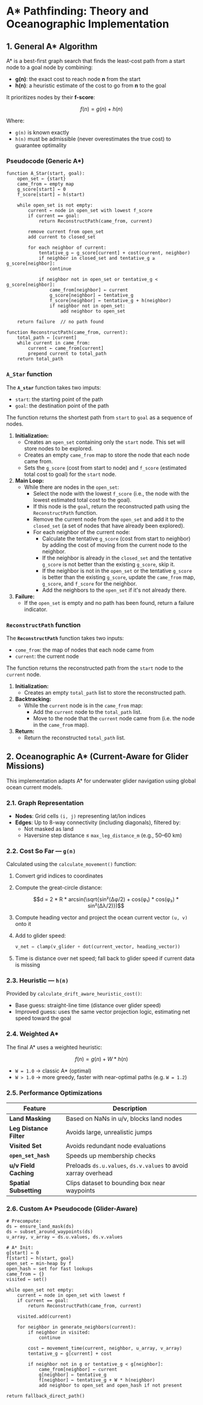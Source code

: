 # A* Pathfinding: Theory and Oceanographic Implementation

## 1. General A* Algorithm

A* is a best-first graph search that finds the least-cost path from a start node to a goal node by combining:

- **g(n)**: the exact cost to reach node **n** from the start
- **h(n)**: a heuristic estimate of the cost to go from **n** to the goal

It prioritizes nodes by their **f-score**:

``` math
f(n) = g(n) + h(n)
```

Where:

- `g(n)` is known exactly
- `h(n)` must be admissible (never overestimates the true cost) to guarantee optimality

### Pseudocode (Generic A*)

```text
function A_Star(start, goal):
    open_set ← {start}
    came_from ← empty map
    g_score[start] ← 0
    f_score[start] ← h(start)

    while open_set is not empty:
        current ← node in open_set with lowest f_score
        if current == goal:
            return ReconstructPath(came_from, current)

        remove current from open_set
        add current to closed_set

        for each neighbor of current:
            tentative_g ← g_score[current] + cost(current, neighbor)
            if neighbor in closed_set and tentative_g ≥ g_score[neighbor]:
                continue

            if neighbor not in open_set or tentative_g < g_score[neighbor]:
                came_from[neighbor] ← current
                g_score[neighbor] ← tentative_g
                f_score[neighbor] ← tentative_g + h(neighbor)
                if neighbor not in open_set:
                    add neighbor to open_set

    return failure  // no path found

function ReconstructPath(came_from, current):
    total_path ← [current]
    while current in came_from:
        current ← came_from[current]
        prepend current to total_path
    return total_path
```

### `A_Star` function

The **`A_star`** function takes two imputs:

- `start`: the starting point of the path
- `goal`: the destination point of the path

The function returns the shortest path from `start` to `goal` as a sequence of nodes.

1. **Initialization:**
   - Creates an `open_set` containing only the `start` node. This set will store nodes to be explored.
   - Creates an empty `came_from` map to store the node that each node came from.
   - Sets the `g_score` (cost from start to node) and `f_score` (estimated total cost to goal) for the `start` node.
2. **Main Loop:**
    - While there are nodes in the `open_set`:
      - Select the node with the lowest `f_score` (i.e., the node with the lowest estimated total cost to the goal).
      - If this node is the `goal`, return the reconstructed path using the `ReconstructPath` function.
      - Remove the current node from the `open_set` and add it to the `closed_set` (a set of nodes that have already been explored).
      - For each neighbor of the current node:
        - Calculate the tentative `g_score` (cost from start to neighbor) by adding the cost of moving from the current node to the neighbor.
        - If the neighbor is already in the `closed_set` and the tentative `g_score` is not better than the existing `g_score`, skip it.
        - If the neighbor is not in the `open_set` or the tentative `g_score` is better than the existing `g_score`, update the `came_from` map, `g_score`, and `f_score` for the neighbor.
        - Add the neighbors to the `open_set` if it's not already there.
3. **Failure:**
    - If the `open_set` is empty and no path has been found, return a failure indicator.

### `ReconstructPath` function

The **`ReconstructPath`** function takes two inputs:

- `come_from`: the map of nodes that each node came from
- `current`: the current node

The function returns the reconstructed path from the `start` node to the `current` node.

1. **Initialization:**
    - Creates an empty `total_path` list to store the reconstructed path.
2. **Backtracking:**
    - While the `current` node is in the `came_from` map:
      - Add the `current` node to the `total_path` list.
      - Move to the node that the `current` node came from (i.e. the node in the `came_from` map).
3. **Return:**
   - Return the reconstructed `total_path` list.

## 2. Oceanographic A* (Current-Aware for Glider Missions)

This implementation adapts A* for underwater glider navigation using global ocean current models.

### 2.1. Graph Representation

- **Nodes**: Grid cells `(i, j)` representing lat/lon indices
- **Edges**: Up to 8-way connectivity (including diagonals), filtered by:
  - Not masked as land
  - Haversine step distance ≤ `max_leg_distance_m` (e.g., 50–60 km)

### 2.2. Cost So Far — `g(n)`

Calculated using the `calculate_movement()` function:

1. Convert grid indices to coordinates
2. Compute the great-circle distance:

   ``` math
   d = 2 * R * arcsin(\sqrt{sin²(Δφ/2) + cos(φ₁) * cos(φ₂) * sin²(Δλ/2)})
   ```

3. Compute heading vector and project the ocean current vector `(u, v)` onto it
4. Add to glider speed:

   ``` python
   v_net = clamp(v_glider + dot(current_vector, heading_vector))
   ```

5. Time is distance over net speed; fall back to glider speed if current data is missing

### 2.3. Heuristic — `h(n)`

Provided by `calculate_drift_aware_heuristic_cost()`:

- Base guess: straight-line time (distance over glider speed)
- Improved guess: uses the same vector projection logic, estimating net speed toward the goal

### 2.4. Weighted A*

The final A* uses a weighted heuristic:

``` math
f(n) = g(n) + W * h(n)
```

- `W = 1.0` → classic A* (optimal)
- `W > 1.0` → more greedy, faster with near-optimal paths (e.g. `W = 1.2`)

### 2.5. Performance Optimizations

| Feature                     | Description |
|-----------------------------|-------------|
| **Land Masking**           | Based on NaNs in u/v, blocks land nodes |
| **Leg Distance Filter**    | Avoids large, unrealistic jumps |
| **Visited Set**            | Avoids redundant node evaluations |
| **`open_set_hash`**        | Speeds up membership checks |
| **u/v Field Caching**      | Preloads `ds.u.values`, `ds.v.values` to avoid xarray overhead |
| **Spatial Subsetting**     | Clips dataset to bounding box near waypoints |

### 2.6. Custom A* Pseudocode (Glider-Aware)

```text
# Precompute:
ds ← ensure_land_mask(ds)
ds ← subset_around_waypoints(ds)
u_array, v_array ← ds.u.values, ds.v.values

# A* Init:
g[start] ← 0
f[start] ← h(start, goal)
open_set ← min-heap by f
open_hash ← set for fast lookups
came_from ← {}
visited ← set()

while open_set not empty:
    current ← node in open_set with lowest f
    if current == goal:
        return ReconstructPath(came_from, current)

    visited.add(current)

    for neighbor in generate_neighbors(current):
        if neighbor in visited:
            continue

        cost ← movement_time(current, neighbor, u_array, v_array)
        tentative_g ← g[current] + cost

        if neighbor not in g or tentative_g < g[neighbor]:
            came_from[neighbor] ← current
            g[neighbor] ← tentative_g
            f[neighbor] ← tentative_g + W * h(neighbor)
            add neighbor to open_set and open_hash if not present

return fallback_direct_path()
```
